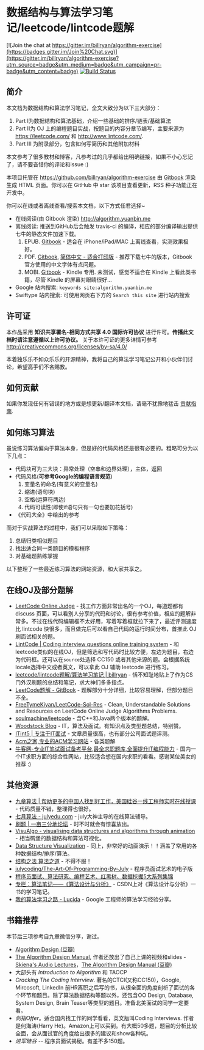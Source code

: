 # 数据结构与算法学习笔记/leetcode/lintcode题解

[![Join the chat at https://gitter.im/billryan/algorithm-exercise](https://badges.gitter.im/Join%20Chat.svg)](https://gitter.im/billryan/algorithm-exercise?utm_source=badge&utm_medium=badge&utm_campaign=pr-badge&utm_content=badge) [![Build Status](https://travis-ci.org/billryan/algorithm-exercise.svg?branch=master)](https://travis-ci.org/billryan/algorithm-exercise)


## 简介

本文档为数据结构和算法学习笔记，全文大致分为以下三大部分：

1. Part I为数据结构和算法基础，介绍一些基础的排序/链表/基础算法
2. Part II为 OJ 上的编程题目实战，按题目的内容分章节编写，主要来源为 <https://leetcode.com/> 和 <http://www.lintcode.com/>.
3. Part III 为附录部分，包含如何写简历和其他附加材料

本文参考了很多教材和博客，凡参考过的几乎都给出明确链接，如果不小心忘记了，请不要吝惜你的评论和issue :)

本项目托管在 <https://github.com/billryan/algorithm-exercise> 由 [Gitbook](https://www.gitbook.com/book/yuanbin/algorithm/details) 渲染生成 HTML 页面。你可以在 GitHub 中 star 该项目查看更新，RSS 种子功能正在开发中。

你可以在线或者离线查看/搜索本文档，以下方式任君选择~

- 在线阅读(由 Gitbook 渲染) <http://algorithm.yuanbin.me>
- 离线阅读: 推送到GitHub后会触发 travis-ci 的编译，相应的部分编译输出提供七牛的静态文件加速下载。
    1. EPUB. [Gitbook](https://www.gitbook.com/download/epub/book/yuanbin/algorithm) - 适合在 iPhone/iPad/MAC 上离线查看，实测效果极好。
    2. PDF. [Gitbook](https://www.gitbook.com/download/pdf/book/yuanbin/algorithm), [简体中文 - 适合打印版](http://docs4bill.qiniudn.com/doc/algorithm_zh-cn_billryan_print.pdf) - 推荐下载七牛的版本，Gitbook 官方使用的中文字体有点问题。
    3. MOBI. [Gitbook](https://www.gitbook.com/download/mobi/book/yuanbin/algorithm) - Kindle 专用. 未测试，感觉不适合在 Kindle 上看此类书籍，尽管 Kindle 的屏幕对眼睛很好...
- Google 站内搜索: `keywords site:algorithm.yuanbin.me`
- Swiftype 站内搜索: 可使用网页右下方的 `Search this site` 进行站内搜索

## 许可证

本作品采用 **知识共享署名-相同方式共享 4.0 国际许可协议**  进行许可。**传播此文档时请注意遵循以上许可协议。** 关于本许可证的更多详情可参考 <http://creativecommons.org/licenses/by-sa/4.0/>

本着独乐乐不如众乐乐的开源精神，我将自己的算法学习笔记公开和小伙伴们讨论，希望高手们不吝赐教。

## 如何贡献

如果你发现任何有错误的地方或是想更新/翻译本文档，请毫不犹豫地猛击 [贡献指南](https://github.com/billryan/algorithm-exercise/blob/master/contributing_zh-cn.md).

## 如何练习算法

虽说练习算法偏向于算法本身，但是好的代码风格还是很有必要的。粗略可分为以下几点：

- 代码块可为三大块：异常处理（空串和边界处理），主体，返回
- 代码风格(**可参考Google的编程语言规范**)
    1. 变量名的命名(有意义的变量名)
    2. 缩进(语句块)
    3. 空格(运算符两边)
    4. 代码可读性(即使if语句只有一句也要加花括号)
- 《代码大全》中给出的参考

而对于实战算法的过程中，我们可以采取如下策略：

1. 总结归类相似题目
2. 找出适合同一类题目的模板程序
3. 对基础题熟练掌握

以下整理了一些最近练习算法的网站资源，和大家共享之。

## 在线OJ及部分题解

- [LeetCode Online Judge](https://leetcode.com/) - 找工作方面非常出名的一个OJ，每道题都有 discuss 页面，可以看别人分享的代码和讨论，很有参考价值，相应的题解非常多。不过在线代码编辑框不太好用，写着写着框就拉下来了，最近评测速度比 lintcode 快很多，而且做完后可以看自己代码的运行时间分布，首推此 OJ 刷面试相关的题。
- [LintCode | Coding interview questions online training system](http://www.lintcode.com) - 和leetcode类似的在线OJ，但是筛选和写代码时比较方便，左边为题目，右边为代码框。还可以在`source`处选择 CC150 或者其他来源的题。会根据系统locale选择中文或者英文，可以拿此 OJ 辅助 leetcode 进行练习。
- [leetcode/lintcode题解/算法学习笔记 | billryan](http://algorithm.yuanbin.me) - 恬不知耻地贴上了作为CS门外汉刷题的总结和笔记，求大神们多多指点。
- [LeetCode题解 - GitBook](https://www.gitbook.com/book/siddontang/leetcode-solution/details) - 题解部分十分详细，比较容易理解，但部分题目不全。
- [FreeTymeKiyan/LeetCode-Sol-Res](https://github.com/FreeTymeKiyan/LeetCode-Sol-Res) - Clean, Understandable Solutions and Resources on LeetCode Online Judge Algorithms Problems.
- [soulmachine/leetcode](https://github.com/soulmachine/leetcode) - 含C++和Java两个版本的题解。
- [Woodstock Blog](http://okckd.github.io/) - IT，算法及面试。有知识点及类型题总结，特别赞。
- [ITint5 | 专注于IT面试](http://www.itint5.com/) - 文章质量很高，也有部分公司面试题评测。
- [Acm之家,专业的ACM学习网站](http://www.acmerblog.com/) - 各类题解
- [牛客网-专业IT笔试面试备考平台,最全求职题库,全面提升IT编程能力](http://www.nowcoder.com/) - 国内一个IT求职方面的综合性网站，比较适合想在国内求职的看看。感谢某位美女的推荐 :)

## 其他资源

- [九章算法 | 帮助更多的中国人找到好工作，美国硅谷一线工程师实时在线授课](http://www.jiuzhang.com/) - 代码质量不错，整理得也很好。
- [七月算法 - julyedu.com](http://julyedu.com/) - july大神主导的在线算法辅导。
- [刷题 | 一亩三分地论坛](http://www.1point3acres.com/bbs/forum-84-1.html) - 时不时就会有惊喜放出。
- [VisuAlgo - visualising data structures and algorithms through animation](http://www.comp.nus.edu.sg/~stevenha/visualization/index.html) - 相当碉堡的数据结构和算法可视化。
- [Data Structure Visualization](http://www.cs.usfca.edu/~galles/visualization/Algorithms.html) - 同上，非常好的动画演示！！涵盖了常用的各种数据结构/排序/算法。
- [结构之法 算法之道](http://blog.csdn.net/v_JULY_v) - 不得不服！
- [julycoding/The-Art-Of-Programming-By-July](https://github.com/julycoding/The-Art-Of-Programming-By-July) - 程序员面试艺术的电子版
- [程序员面试、算法研究、编程艺术、红黑树、数据挖掘5大系列集锦](http://blog.csdn.net/v_july_v/article/details/6543438)
- [专栏：算法笔记——《算法设计与分析》](http://blog.csdn.net/column/details/lf-algoritnote.html) - CSDN上对《算法设计与分析》一书的学习笔记。
- [我的算法学习之路 - Lucida](http://zh.lucida.me/blog/on-learning-algorithms/) - Google 工程师的算法学习经验分享。

## 书籍推荐

本节后三项参考自九章微信分享，谢过。

- [Algorithm Design (豆瓣)](http://book.douban.com/subject/1475870/)
- [The Algorithm Design Manual](http://www.amazon.com/exec/obidos/ASIN/1848000693/thealgorithmrepo), 作者还放出了自己上课的视频和slides - [Skiena's Audio Lectures](http://www3.cs.stonybrook.edu/~algorith/video-lectures/)，[The Algorithm Design Manual (豆瓣)](http://book.douban.com/subject/3072383/)
- 大部头有 *Introduction to Algorithm* 和 TAOCP
- *Cracking The Coding Interview*. 著名的CTCI(又称CC150)，Google, Mircosoft, LinkedIn 前HR离职之后写的书，从很全面的角度剖析了面试的各个环节和题目。除了算法数据结构等题以外，还包含OO Design, Database, System Design, Brain Teaser等类型的题目。准备北美面试的同学一定要看。
- *剑指Offer*。适合国内找工作的同学看看，英文版叫Coding Interviews. 作者是何海涛(Harry He)。Amazon上可以买到。有大概50多题，题目的分析比较全面，会从面试官的角度给出很多的建议和show各种坑。
- *进军硅谷* -- 程序员面试揭秘。有差不多150题。
